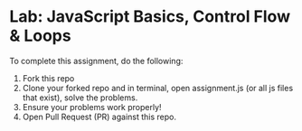 # Lab: JavaScript Basics, Control Flow & Loops


To complete this assignment, do the following:

1. Fork this repo
2. Clone your forked repo and in terminal, open assignment.js (or all js files that exist), solve the problems.
3. Ensure your problems work properly!
4. Open Pull Request (PR) against this repo.
